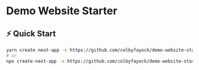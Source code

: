 # Demo Website Starter

## ⚡️ Quick Start

```bash
yarn create next-app -e https://github.com/colbyfayock/demo-website-starter
# or
npx create-next-app -e https://github.com/colbyfayock/demo-website-starter
```
